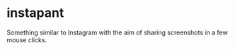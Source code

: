 # instapant
Something similar to Instagram with the aim of sharing screenshots in a few mouse clicks.
